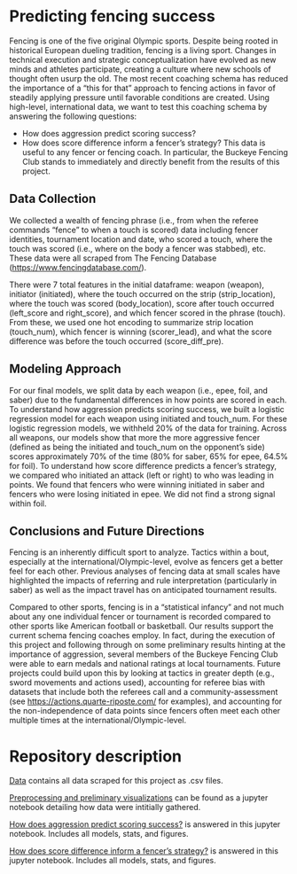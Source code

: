 # Predicting fencing success

Fencing is one of the five original Olympic sports. Despite being rooted in historical European dueling tradition, fencing is a living sport. Changes in technical execution and strategic conceptualization have evolved as new minds and athletes participate, creating a culture where new schools of thought often usurp the old. The most recent coaching schema has reduced the importance of a “this for that” approach to fencing actions in favor of steadily applying pressure until favorable conditions are created. Using high-level, international data, we want to test this coaching schema by answering the following questions:
* How does aggression predict scoring success?
* How does score difference inform a fencer’s strategy?
This data is useful to any fencer or fencing coach. In particular, the Buckeye Fencing Club stands to immediately and directly benefit from the results of this project.

## Data Collection
We collected a wealth of fencing phrase (i.e., from when the referee commands “fence” to when a touch is scored) data including fencer identities, tournament location and date, who scored a touch, where the touch was scored (i.e., where on the body a fencer was stabbed), etc. These data were all scraped from The Fencing Database (https://www.fencingdatabase.com/).

There were 7 total features in the initial dataframe: weapon (weapon), initiator (initiated), where the touch occurred on the strip (strip_location), where the touch was scored (body_location), score after touch occurred (left_score and right_score), and which fencer scored in the phrase (touch). From these, we used one hot encoding to summarize strip location (touch_num), which fencer is winning (scorer_lead), and what the score difference was before the touch occurred (score_diff_pre). 

## Modeling Approach
For our final models, we split data by each weapon (i.e., epee, foil, and saber) due to the fundamental differences in how points are scored in each. To understand how aggression predicts scoring success, we built a logistic regression model for each weapon using initiated and touch_num. For these logistic regression models, we withheld 20% of the data for training. Across all weapons, our models show that more the more aggressive fencer (defined as being the initiated and touch_num on the opponent’s side) scores approximately 70% of the time (80% for saber, 65% for epee, 64.5% for foil). To understand how score difference predicts a fencer’s strategy, we compared who initiated an attack (left or right) to who was leading in points. We found that fencers who were winning initiated in saber and fencers who were losing initiated in epee. We did not find a strong signal within foil.

## Conclusions and Future Directions
Fencing is an inherently difficult sport to analyze. Tactics within a bout, especially at the international/Olympic-level, evolve as fencers get a better feel for each other. Previous analyses of fencing data at small scales have highlighted the impacts of referring and rule interpretation (particularly in saber) as well as the impact travel has on anticipated tournament results. 

Compared to other sports, fencing is in a “statistical infancy” and not much about any one individual fencer or tournament is recorded compared to other sports like American football or basketball. Our results support the current schema fencing coaches employ. In fact, during the execution of this project and following through on some preliminary results hinting at the importance of aggression, several members of the Buckeye Fencing Club were able to earn medals and national ratings at local tournaments. Future projects could build upon this by looking at tactics in greater depth (e.g., sword movements and actions used), accounting for referee bias with datasets that include both the referees call and a community-assessment (see https://actions.quarte-riposte.com/ for examples), and accounting for the non-independence of data points since fencers often meet each other multiple times at the international/Olympic-level.

# Repository description
[Data](./data) contains all data scraped for this project as .csv files.

[Preprocessing and preliminary visualizations](./Preprocessing%20+%20Preliminary%20visualization.ipynb) can be found as a jupyter notebook detailing how data were intitially gathered.

[How does aggression predict scoring success?](./Logistic%20Regression.ipynb) is answered in this jupyter notebook. Includes all models, stats, and figures.

[How does score difference inform a fencer’s strategy?](./Linear_regression_with_score_differences.ipynb) is answered in this jupyter notebook. Includes all models, stats, and figures.
